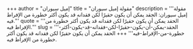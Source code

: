 +++
author = "إميل سيوران"
title = "مقولة إميل سيوران"
description = '''مقولة إميل سيوران: الحقد يمكن أن يكون حقيرًا لكن فقدانه قد يكون أكثر خطورة من الإفراط فيه.'''
quote = '''الحقد يمكن أن يكون حقيرًا لكن فقدانه قد يكون أكثر خطورة من الإفراط فيه.'''
slug = '''الحقد-يمكن-أن-يكون-حقيرًا-لكن-فقدانه-قد-يكون-أكثر-خطورة-من-الإفراط-فيه'''
+++
الحقد يمكن أن يكون حقيرًا لكن فقدانه قد يكون أكثر خطورة من الإفراط فيه.
